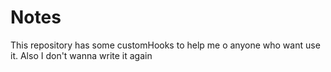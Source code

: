 # Notes

This repository has some customHooks to help me o anyone who want use it.
Also I don't wanna write it again
